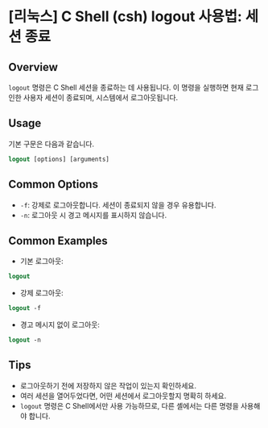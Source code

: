 # [리눅스] C Shell (csh) logout 사용법: 세션 종료

## Overview
`logout` 명령은 C Shell 세션을 종료하는 데 사용됩니다. 이 명령을 실행하면 현재 로그인한 사용자 세션이 종료되며, 시스템에서 로그아웃됩니다.

## Usage
기본 구문은 다음과 같습니다.

```csh
logout [options] [arguments]
```

## Common Options
- `-f`: 강제로 로그아웃합니다. 세션이 종료되지 않을 경우 유용합니다.
- `-n`: 로그아웃 시 경고 메시지를 표시하지 않습니다.

## Common Examples
- 기본 로그아웃:
```csh
logout
```

- 강제 로그아웃:
```csh
logout -f
```

- 경고 메시지 없이 로그아웃:
```csh
logout -n
```

## Tips
- 로그아웃하기 전에 저장하지 않은 작업이 있는지 확인하세요.
- 여러 세션을 열어두었다면, 어떤 세션에서 로그아웃할지 명확히 하세요.
- `logout` 명령은 C Shell에서만 사용 가능하므로, 다른 셸에서는 다른 명령을 사용해야 합니다.